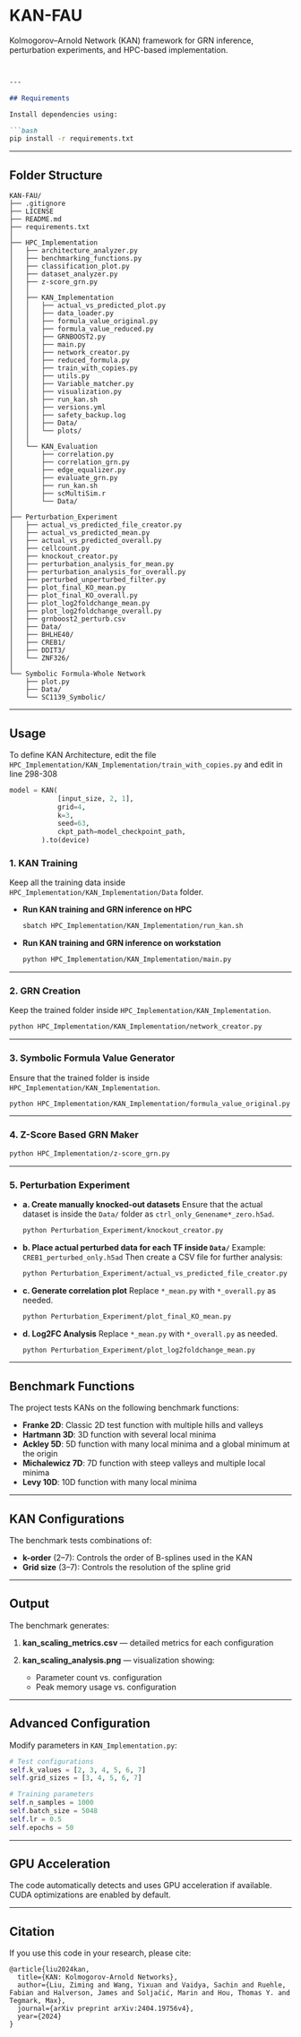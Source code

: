 # KAN-FAU

Kolmogorov–Arnold Network (KAN) framework for GRN inference, perturbation experiments, and HPC-based implementation.
````markdown


---

## Requirements

Install dependencies using:

```bash
pip install -r requirements.txt
````

---

## Folder Structure

```text
KAN-FAU/
├── .gitignore
├── LICENSE
├── README.md
├── requirements.txt
│
├── HPC_Implementation
│   ├── architecture_analyzer.py
│   ├── benchmarking_functions.py
│   ├── classification_plot.py
│   ├── dataset_analyzer.py
│   ├── z-score_grn.py
│   │
│   ├── KAN_Implementation
│   │   ├── actual_vs_predicted_plot.py
│   │   ├── data_loader.py
│   │   ├── formula_value_original.py
│   │   ├── formula_value_reduced.py
│   │   ├── GRNBOOST2.py
│   │   ├── main.py
│   │   ├── network_creator.py
│   │   ├── reduced_formula.py
│   │   ├── train_with_copies.py
│   │   ├── utils.py
│   │   ├── Variable_matcher.py
│   │   ├── visualization.py
│   │   ├── run_kan.sh
│   │   ├── versions.yml
│   │   ├── safety_backup.log
│   │   ├── Data/
│   │   └── plots/
│   │
│   └── KAN_Evaluation
│       ├── correlation.py
│       ├── correlation_grn.py
│       ├── edge_equalizer.py
│       ├── evaluate_grn.py
│       ├── run_kan.sh
│       ├── scMultiSim.r
│       └── Data/
│
├── Perturbation_Experiment
│   ├── actual_vs_predicted_file_creator.py
│   ├── actual_vs_predicted_mean.py
│   ├── actual_vs_predicted_overall.py
│   ├── cellcount.py
│   ├── knockout_creator.py
│   ├── perturbation_analysis_for_mean.py
│   ├── perturbation_analysis_for_overall.py
│   ├── perturbed_unperturbed_filter.py
│   ├── plot_final_KO_mean.py
│   ├── plot_final_KO_overall.py
│   ├── plot_log2foldchange_mean.py
│   ├── plot_log2foldchange_overall.py
│   ├── grnboost2_perturb.csv
│   ├── Data/
│   ├── BHLHE40/
│   ├── CREB1/
│   ├── DDIT3/
│   └── ZNF326/
│
└── Symbolic Formula-Whole Network
    ├── plot.py
    ├── Data/
    └── SC1139_Symbolic/
```

---

## Usage
To define KAN Architecture, edit the file `HPC_Implementation/KAN_Implementation/train_with_copies.py` and edit in line 298-308
```python
model = KAN(
            [input_size, 2, 1],
            grid=4,
            k=3,
            seed=63,
            ckpt_path=model_checkpoint_path,
        ).to(device)
```


### 1. KAN Training

Keep all the training data inside `HPC_Implementation/KAN_Implementation/Data` folder.

* **Run KAN training and GRN inference on HPC**

  ```bash
  sbatch HPC_Implementation/KAN_Implementation/run_kan.sh
  ```

* **Run KAN training and GRN inference on workstation**

  ```bash
  python HPC_Implementation/KAN_Implementation/main.py
  ```

---

### 2. GRN Creation

Keep the trained folder inside `HPC_Implementation/KAN_Implementation`.

```bash
python HPC_Implementation/KAN_Implementation/network_creator.py
```

---

### 3. Symbolic Formula Value Generator

Ensure that the trained folder is inside `HPC_Implementation/KAN_Implementation`.

```bash
python HPC_Implementation/KAN_Implementation/formula_value_original.py
```

---

### 4. Z-Score Based GRN Maker

```bash
python HPC_Implementation/z-score_grn.py
```

---

### 5. Perturbation Experiment

* **a. Create manually knocked-out datasets**
  Ensure that the actual dataset is inside the `Data/` folder as
  `ctrl_only_Genename*_zero.h5ad`.

  ```bash
  python Perturbation_Experiment/knockout_creator.py
  ```

* **b. Place actual perturbed data for each TF inside `Data/`**
  Example: `CREB1_perturbed_only.h5ad`
  Then create a CSV file for further analysis:

  ```bash
  python Perturbation_Experiment/actual_vs_predicted_file_creator.py
  ```

* **c. Generate correlation plot**
  Replace `*_mean.py` with `*_overall.py` as needed.

  ```bash
  python Perturbation_Experiment/plot_final_KO_mean.py
  ```

* **d. Log2FC Analysis**
  Replace `*_mean.py` with `*_overall.py` as needed.

  ```bash
  python Perturbation_Experiment/plot_log2foldchange_mean.py
  ```

---

## Benchmark Functions

The project tests KANs on the following benchmark functions:

* **Franke 2D**: Classic 2D test function with multiple hills and valleys
* **Hartmann 3D**: 3D function with several local minima
* **Ackley 5D**: 5D function with many local minima and a global minimum at the origin
* **Michalewicz 7D**: 7D function with steep valleys and multiple local minima
* **Levy 10D**: 10D function with many local minima

---

## KAN Configurations

The benchmark tests combinations of:

* **k-order** (2–7): Controls the order of B-splines used in the KAN
* **Grid size** (3–7): Controls the resolution of the spline grid

---

## Output

The benchmark generates:

1. **kan\_scaling\_metrics.csv** — detailed metrics for each configuration
2. **kan\_scaling\_analysis.png** — visualization showing:

   * Parameter count vs. configuration
   * Peak memory usage vs. configuration

---

## Advanced Configuration

Modify parameters in `KAN_Implementation.py`:

```python
# Test configurations
self.k_values = [2, 3, 4, 5, 6, 7]
self.grid_sizes = [3, 4, 5, 6, 7]

# Training parameters
self.n_samples = 1000
self.batch_size = 5048
self.lr = 0.5
self.epochs = 50
```

---

## GPU Acceleration

The code automatically detects and uses GPU acceleration if available.
CUDA optimizations are enabled by default.

---

## Citation

If you use this code in your research, please cite:

```
@article{liu2024kan,
  title={KAN: Kolmogorov-Arnold Networks},
  author={Liu, Ziming and Wang, Yixuan and Vaidya, Sachin and Ruehle, Fabian and Halverson, James and Soljačić, Marin and Hou, Thomas Y. and Tegmark, Max},
  journal={arXiv preprint arXiv:2404.19756v4},
  year={2024}
}
```

